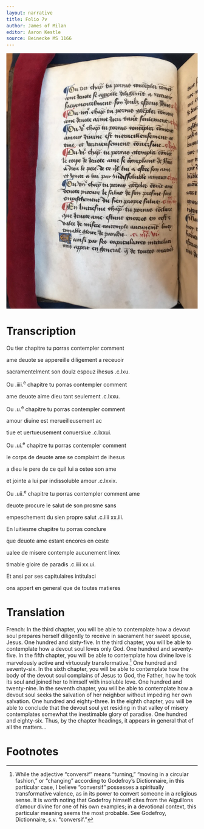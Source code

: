 ```yaml
---
layout: narrative
title: Folio 7v
author: James of Milan
editor: Aaron Kestle
source: Beinecke MS 1166
---
```


![Beinecke MS 1166 Folio 7V](https://raw.githubusercontent.com/oldfrenchtexts/L-aiguillon-d-amour-divine/master/assets/7V.jpg)
# Transcription

Ou tier chapitre tu porras contempler comment

ame deuote se appereille diligement a receuoir 

sacramentelment son doulz espouz ihesus .c.lxu.

Ou .iiii.<sup>e</sup> chapitre tu porras contempler comment

ame deuote aime dieu tant seulement .c.lxxu. 

Ou .u.<sup>e</sup> chapitre tu porras contempler comment

amour diuine est merueilleusement ac

tiue et uertueusement conuersiue .c.lxxui.

Ou .ui.<sup>e</sup> chapitre tu porras contempler comment

le corps de deuote ame se complaint de ihesus

a dieu le pere de ce quil lui a ostee son ame 

et jointe a lui par indissoluble amour .c.lxxix.

Ou .uii.<sup>e</sup> chapitre tu porras contempler comment ame 

deuote procure le salut de son prosme sans

empeschement du sien propre salut .c.iiii xx.iii.

En luitiesme chapitre tu porras conclure

que deuote ame estant encores en ceste

ualee de misere contemple aucunement linex

timable gloire de paradis .c.iiii xx.ui. 

Et ansi par ses capitulaires intitulaci 

ons appert en general que de toutes matieres

# Translation

French: In the third chapter, you will be able to contemplate how a devout soul prepares herself diligently to receive in sacrament her sweet spouse, Jesus. One hundred and sixty-five. In the third chapter, you will be able to contemplate how a devout soul loves only God. One hundred and seventy-five. In the fifth chapter, you will be able to contemplate how divine love is marvelously active and virtuously transformative.[^1] One hundred and seventy-six. In the sixth chapter, you will be able to contemplate how the body of the devout soul complains of Jesus to God, the Father, how he took its soul and joined her to himself with insoluble love. One hundred and twenty-nine. In the seventh chapter, you will be able to contemplate how a devout soul seeks the salvation of her neighbor without impeding her own salvation. One hundred and eighty-three. In the eighth chapter, you will be able to conclude that the devout soul yet residing in that valley of misery contemplates somewhat the inestimable glory of paradise. One hundred and eighty-six.  Thus, by the chapter headings, it appears in general that of all the matters… 

# Footnotes

[^1]: While the adjective “conversif” means “turning,” “moving in a circular fashion,” or “changing” according to Godefroy’s Dictionnaire, in this particular case, I believe “conversif” possesses a spiritually transformative valence, as in its power to convert someone in a religious sense. It is worth noting that Godefroy himself cites from the Aiguillons d’amour divine for one of his own examples; in a devotional context, this particular meaning seems the most probable. See Godefroy, Dictionnaire, s.v. “conversif.”

